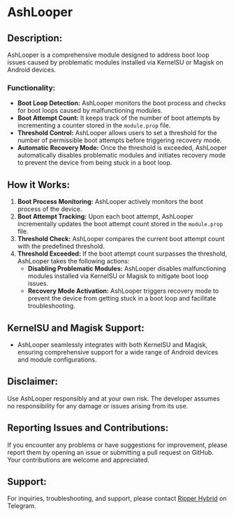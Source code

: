 # AshLooper

## Description:
AshLooper is a comprehensive module designed to address boot loop issues caused by problematic modules installed via KernelSU or Magisk on Android devices.

### Functionality:
- **Boot Loop Detection:** AshLooper monitors the boot process and checks for boot loops caused by malfunctioning modules.
- **Boot Attempt Count:** It keeps track of the number of boot attempts by incrementing a counter stored in the `module.prop` file.
- **Threshold Control:** AshLooper allows users to set a threshold for the number of permissible boot attempts before triggering recovery mode.
- **Automatic Recovery Mode:** Once the threshold is exceeded, AshLooper automatically disables problematic modules and initiates recovery mode to prevent the device from being stuck in a boot loop.

## How it Works:
1. **Boot Process Monitoring:** AshLooper actively monitors the boot process of the device.
2. **Boot Attempt Tracking:** Upon each boot attempt, AshLooper incrementally updates the boot attempt count stored in the `module.prop` file.
3. **Threshold Check:** AshLooper compares the current boot attempt count with the predefined threshold.
4. **Threshold Exceeded:** If the boot attempt count surpasses the threshold, AshLooper takes the following actions:
   - **Disabling Problematic Modules:** AshLooper disables malfunctioning modules installed via KernelSU or Magisk to mitigate boot loop issues.
   - **Recovery Mode Activation:** AshLooper triggers recovery mode to prevent the device from getting stuck in a boot loop and facilitate troubleshooting.

## KernelSU and Magisk Support:
- AshLooper seamlessly integrates with both KernelSU and Magisk, ensuring comprehensive support for a wide range of Android devices and module configurations.

## Disclaimer:
Use AshLooper responsibly and at your own risk. The developer assumes no responsibility for any damage or issues arising from its use.

## Reporting Issues and Contributions:
If you encounter any problems or have suggestions for improvement, please report them by opening an issue or submitting a pull request on GitHub. Your contributions are welcome and appreciated.

## Support:
For inquiries, troubleshooting, and support, please contact [Ripper Hybrid](https://t.me/Ripper_Hybrid) on Telegram.